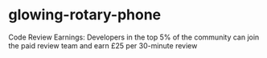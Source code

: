 # glowing-rotary-phone
Code Review Earnings: Developers in the top 5% of the community can join the paid review team and earn £25 per 30-minute review
